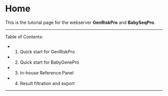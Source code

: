 # Home
This is the tutorial page for the webserver **GenRiskPro** and **BabySeqPro**.


---
Table of Contents:
- 1. Quick start for GenRiskPro
- 2. Quick start for BabyGenePro
- 3. In-house Reference Panel
- 4. Result filtration and export

--- 

